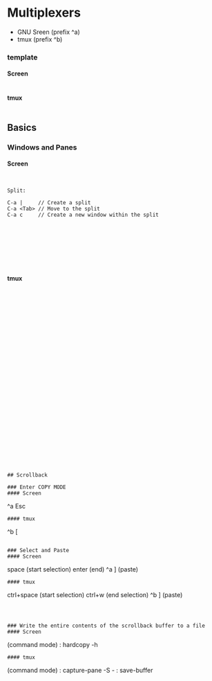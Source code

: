 # Multiplexers

- GNU Sreen (prefix ^a)
- tmux (prefix ^b)


### template
#### Screen
```

```
#### tmux
```

```









## Basics

### Windows and Panes
#### Screen
```


Split:

C-a |     // Create a split
C-a <Tab> // Move to the split
C-a c     // Create a new window within the split







	
```
#### tmux
```






























## Scrollback

### Enter COPY MODE
#### Screen
```
^a Esc
```
#### tmux
```
^b [
```

### Select and Paste
#### Screen
```
space (start selection)
enter (end)
^a ] (paste)

```
#### tmux
```
ctrl+space (start selection)
ctrl+w (end selection)
^b ] (paste)


```



### Write the entire contents of the scrollback buffer to a file
#### Screen
```
(command mode)
: hardcopy -h <filename>
```
#### tmux
```
(command mode)
: capture-pane -S -
: save-buffer <filename>
```




